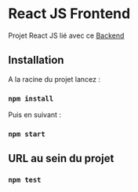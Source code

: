 # React JS Frontend

Projet React JS lié avec ce [Backend](https://github.com/Plastaaa/tp_express_js_backend)

## Installation

A la racine du projet lancez :
### `npm install`

Puis en suivant :
### `npm start`

## URL au sein du projet
### `npm test`
